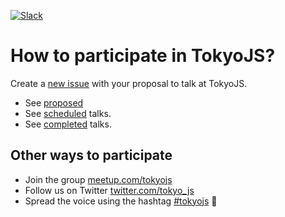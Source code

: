 [slack-link]: https://tokyojs.herokuapp.com
[slack-badge]: https://tokyojs.herokuapp.com/badge.svg

[![Slack][slack-badge]][slack-link]

# How to participate in TokyoJS?

Create a [new issue](https://github.com/tokyojs/talks/issues/new) with your proposal to talk at TokyoJS.

* See [proposed](https://github.com/tokyojs/talks/issues?utf8=%E2%9C%93&q=label%3Aproposed%20-label%3Ascheduled%20-label%3Acompleted)
* See [scheduled](https://github.com/tokyojs/talks/issues?utf8=%E2%9C%93&q=label%3Ascheduled%20-label%3Acompleted) talks.
* See [completed](https://github.com/tokyojs/talks/issues?utf8=%E2%9C%93&q=label%3Acompleted%20) talks.

## Other ways to participate

* Join the group [meetup.com/tokyojs](https://www.meetup.com/tokyojs)
* Follow us on Twitter [twitter.com/tokyo_js](https://twitter.com/tokyo_js)
 * Spread the voice using the hashtag [#tokyojs](https://twitter.com/search?q=%23tokyojs) :pray: 
